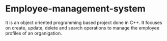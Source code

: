 # Employee-management-system
It is an object oriented programming based project done in C++. It focuses on create, update, delete and search operations to manage the employee profiles of an organigation. 
